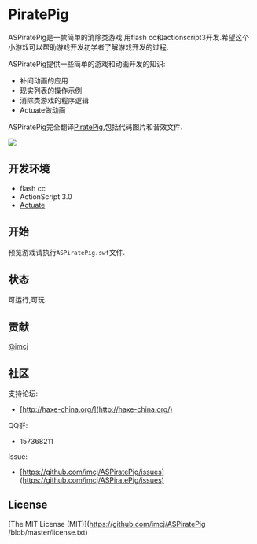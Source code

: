 PiratePig
==========

ASPiratePig是一款简单的消除类游戏,用flash cc和actionscript3开发.希望这个小游戏可以帮助游戏开发初学者了解游戏开发的过程.

ASPiratePig提供一些简单的游戏和动画开发的知识:

- 补间动画的应用
- 现实列表的操作示例
- 消除类游戏的程序逻辑
- Actuate做动画

ASPiratePig完全翻译[PiratePig](https://github.com/openfl/PiratePig),包括代码图片和音效文件.

![](http://haxe-china.qiniudn.com/piratepig/preview.png)

## 开发环境

- flash cc
- ActionScript 3.0
- [Actuate](https://code.google.com/p/actuate/)

## 开始

预览游戏请执行`ASPiratePig.swf`文件.

## 状态

可运行,可玩.

## 贡献

[@imcj](https://github.com/imcj/)

## 社区

支持论坛:

- [http://haxe-china.org/](http://haxe-china.org/)

QQ群:

- 157368211

Issue:

- [https://github.com/imcj/ASPiratePig/issues](https://github.com/imcj/ASPiratePig/issues)

## License

[The MIT License (MIT)](https://github.com/imcj/ASPiratePig /blob/master/license.txt)

